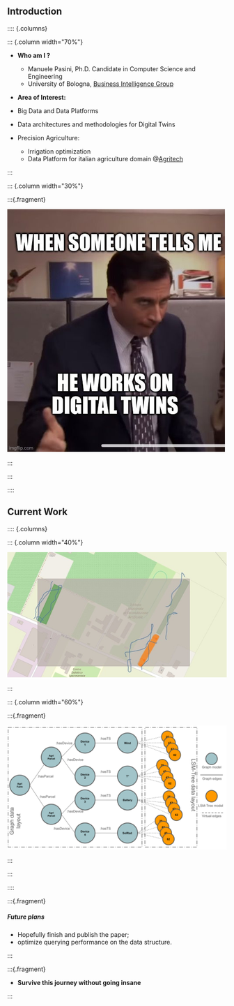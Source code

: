 ## Introduction

:::: {.columns}

::: {.column width="70%"}

- **Who am I ?** 

    - Manuele Pasini, Ph.D. Candidate in Computer Science and Engineering
    - University of Bologna, [Business Intelligence Group](https://big.csr.unibo.it/)

- **Area of Interest:** 

- Big Data and Data Platforms

- Data architectures and methodologies for Digital Twins

- Precision Agriculture:
    - Irrigation optimization
    - Data Platform for italian agriculture domain @[Agritech](https://agritechcenter.it/it/)

:::

::: {.column width="30%"}

:::{.fragment}

![Oh God no, not DTs again](https://raw.githubusercontent.com/ManuelePasini/slides-markdown/refs/heads/master/slides/images/ioanninaSlides/dt_meme.jpg)

:::

:::


::::

## Current Work

:::: {.columns}

::: {.column width="40%"}

![Excerpt of our P.A. platform](https://raw.githubusercontent.com/ManuelePasini/slides-markdown/refs/heads/master/slides/images/ioanninaSlides/catalog.jpg)

:::

::: {.column width="60%"}

:::{.fragment}

![Graph+TimeSeries Hybrid data model](https://raw.githubusercontent.com/ManuelePasini/slides-markdown/refs/heads/master/slides/images/ioanninaSlides/dt_graph.svg)

:::

:::

::::

:::{.fragment}

##### Future plans

- Hopefully finish and publish the paper;
- optimize querying performance on the data structure.

:::

:::{.fragment}

- **Survive this journey without going insane**

:::
